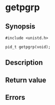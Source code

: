 # getpgrp

## Synopsis

`#include <unistd.h>`

`pid_t getpgrp(void);`

## Description

## Return value

## Errors
